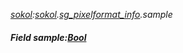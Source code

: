 _[sokol](../../modules/sokol/sokol-module.md):[sokol](../../modules/sokol/sokol-module.md).[sg\_pixelformat\_info](../../modules/sokol/sokol-sg_pixelformat_info.md).sample_
##### Field sample:[Bool](../../modules/wonkey/wonkey-types-bool.md)
